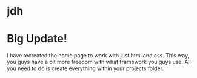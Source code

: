 # jdh

# Big Update!

I have recreated the home page to work with just html and css. This way, you guys have a bit more freedom with what framework you guys use. All you need to do is create everything within your projects folder.
